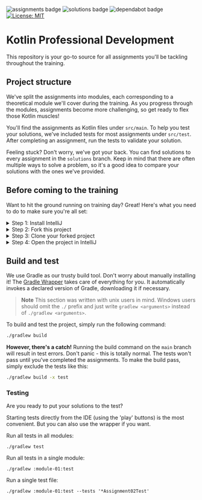 ![assignments badge](https://github.com/fresh-minds/kotlin-professional-development-assignments/actions/workflows/build-main.yml/badge.svg)
![solutions badge](https://github.com/fresh-minds/kotlin-professional-development-assignments/actions/workflows/build-and-test-solutions.yml/badge.svg)
![dependabot badge](https://badgen.net/github/dependabot/fresh-minds/kotlin-professional-development-assignments)
[![License: MIT](https://img.shields.io/badge/License-MIT-yellow.svg)](https://github.com/fresh-minds/kotlin-professional-development-assignments/blob/main/LICENSE)

# Kotlin Professional Development

This repository is your go-to source for all assignments you'll be tackling throughout the training.

## Project structure

We've split the assignments into modules, each corresponding to a theoretical module we'll cover during the training.
As you progress through the modules, assignments become more challenging, so get ready to flex those Kotlin muscles!

You'll find the assignments as Kotlin files under `src/main`. To help you test your solutions, we've included tests
for most assignments under `src/test`. After completing an assignment, run the tests to validate your solution.

Feeling stuck? Don't worry, we've got your back. You can find solutions to every assignment in the `solutions` branch.
Keep in mind that there are often multiple ways to solve a problem, so it's a good idea to compare your solutions
with the ones we've provided.

## Before coming to the training

Want to hit the ground running on training day? Great! Here's what you need to do to make sure you're all set:

<details>
  <summary>Step 1: Install IntelliJ</summary>

You'll need to download and install a recent version of [IntelliJ](https://www.jetbrains.com/idea/). You are free to use
another IDE, but if you run into issues the trainer might not be able to support you.

</details>

<details>
  <summary>Step 2: Fork this project</summary>

We recommend that you [Fork](https://docs.github.com/en/get-started/quickstart/fork-a-repo#forking-a-repository) this
repository. This will give you your own copy of the codebase to which you can commit your solutions.

> **Note**
> By default GitHub only forks the `main` branch. If you want local access to the `solutions` branch, make sure
> to uncheck the "Copy the `main` branch only" checkbox during the forking process.

</details>

<details>
  <summary>Step 3: Clone your forked project</summary>

[Clone](https://docs.github.com/en/get-started/quickstart/fork-a-repo#cloning-your-forked-repository) your forked
repository.

</details>

<details>
  <summary>Step 4: Open the project in IntelliJ</summary>

Open the project in IntelliJ via `file -> open`. Opening the project for the first time might take a while.

If you run into reference resolving issues try refreshing Gradle via `Gradle -> Reload All Gradle Projects`.

</details>

## Build and test

We use Gradle as our trusty build tool. Don't worry about manually installing it!
The [Gradle Wrapper](https://docs.gradle.org/current/userguide/gradle_wrapper.html) takes care of everything for you.
It automatically invokes a declared version of Gradle, downloading it if necessary.

> **Note**
> This section was written with unix users in mind. Windows users should omit the `./` prefix and just write
> `gradlew <arguments>` instead of `./gradlew <arguments>`.

To build and test the project, simply run the following command:

```bash
./gradlew build
```

**However, there's a catch!** Running the build command on the `main` branch will result in test errors. Don't panic -
this is totally normal.
The tests won't pass until you've completed the assignments. To make the build pass, simply exclude the tests like this:

```bash
./gradlew build -x test
```

### Testing

Are you ready to put your solutions to the test?

Starting tests directly from the IDE (using the 'play' buttons) is the most convenient. But you can also use the
wrapper if you want.

Run all tests in all modules:

```
./gradlew test
```

Run all tests in a single module:

```
./gradlew :module-01:test
```

Run a single test file:

```
./gradlew :module-01:test --tests '*Assignment02Test'
```
